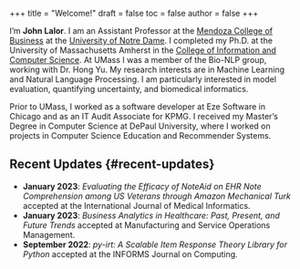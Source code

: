 +++
title = "Welcome!"
draft = false
toc = false
author = false
+++

I&rsquo;m ****John Lalor****.
I am an Assistant Professor at the [Mendoza College of Business](https://mendoza.nd.edu) at the [University of Notre Dame](https://www.nd.edu).
I completed my Ph.D. at the University of Massachusetts Amherst in the [College of Information and Computer Science](https://cics.umass.edu).
At UMass I was a member of the Bio-NLP group, working with Dr. Hong Yu.
My research interests are in Machine Learning and Natural Language Processing.
I am particularly interested in model evaluation, quantifying uncertainty, and biomedical informatics.

Prior to UMass, I worked as a software developer at Eze Software in Chicago and as an IT Audit Associate for KPMG.
I received my Master&rsquo;s Degree in Computer Science at DePaul University, where I worked on projects in Computer Science Education and Recommender Systems.


## Recent Updates {#recent-updates}

-   **January 2023**: _Evaluating the Efficacy of NoteAid on EHR Note Comprehension among US Veterans through Amazon Mechanical Turk_ accepted at the International Journal of Medical Informatics.
-   **January 2023**: _Business Analytics in Healthcare: Past, Present, and Future Trends_ accepted at Manufacturing and Service Operations Management.
-   **September 2022**: _py-irt: A Scalable Item Response Theory Library for Python_ accepted at the INFORMS Journal on Computing.
